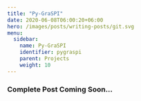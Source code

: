 ```yaml
---
title: "Py-GraSPI"
date: 2020-06-08T06:00:20+06:00
hero: /images/posts/writing-posts/git.svg
menu:
  sidebar:
    name: Py-GraSPI
    identifier: pygraspi
    parent: Projects
    weight: 10
---
```

### Complete Post Coming Soon...
